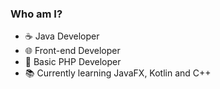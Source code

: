 ### Who am I? 

- ☕ Java Developer
- 🌐 Front-end Developer
- 🐘 Basic PHP Developer
- 📚 Currently learning JavaFX, Kotlin and C++
